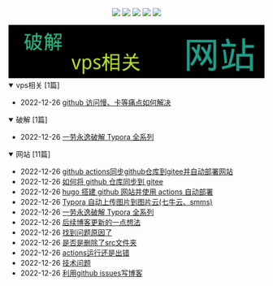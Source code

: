 
<p align='center'>
    <img src="https://badgen.net/github/issues/moxiaobei1993//blog"/>
    <img src="https://badgen.net/badge/last-commit/2022-12-26 14:25:27"/>
    <img src="https://badgen.net/github/forks/moxiaobei1993//blog"/>
    <img src="https://badgen.net/github/stars/moxiaobei1993//blog"/>
    <img src="https://badgen.net/github/watchers/moxiaobei1993//blog"/>
</p>
    
<summary>
    <img src="assets/wordcloud.png" title="词云" alt="词云" href="https://moxiaobei1993.github.io//blog/">
</summary>  

<details open>
<summary>vps相关	[1篇]</summary>

- 2022-12-26 [github 访问慢、卡等痛点如何解决](https://github.com/moxiaobei1993/blog/issues/7) 


</details>
            
<details open>
<summary>破解	[1篇]</summary>

- 2022-12-26 [ 一劳永逸破解 Typora 全系列](https://github.com/moxiaobei1993/blog/issues/8) 


</details>
            
<details open>
<summary>网站	[11篇]</summary>

- 2022-12-26 [github actions同步github仓库到gitee并自动部署网站](https://github.com/moxiaobei1993/blog/issues/12) 
- 2022-12-26 [如何将 github 仓库同步到 gitee](https://github.com/moxiaobei1993/blog/issues/11) 
- 2022-12-26 [hugo 搭建 github 网站并使用 actions 自动部署](https://github.com/moxiaobei1993/blog/issues/10) 
- 2022-12-26 [Typora 自动上传图片到图片云(七牛云、smms)](https://github.com/moxiaobei1993/blog/issues/9) 
- 2022-12-26 [ 一劳永逸破解 Typora 全系列](https://github.com/moxiaobei1993/blog/issues/8) 
- 2022-12-26 [后续博客更新的一点想法](https://github.com/moxiaobei1993/blog/issues/6) 
- 2022-12-26 [找到问题原因了](https://github.com/moxiaobei1993/blog/issues/5) 
- 2022-12-26 [是否是删除了src文件夹](https://github.com/moxiaobei1993/blog/issues/4) 
- 2022-12-26 [actions运行还是出错](https://github.com/moxiaobei1993/blog/issues/3) 
- 2022-12-26 [技术问题](https://github.com/moxiaobei1993/blog/issues/2) 
- 2022-12-26 [利用github issues写博客](https://github.com/moxiaobei1993/blog/issues/1) 


</details>
            